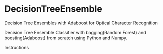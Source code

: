 # DecisionTreeEnsemble
Decision Tree Ensembles with Adaboost for Optical Character Recognition

Decision Tree Ensemble Classifier with bagging(Random Forest) and boosting(Adaboost) from scratch using Python and Numpy.

Instructions
